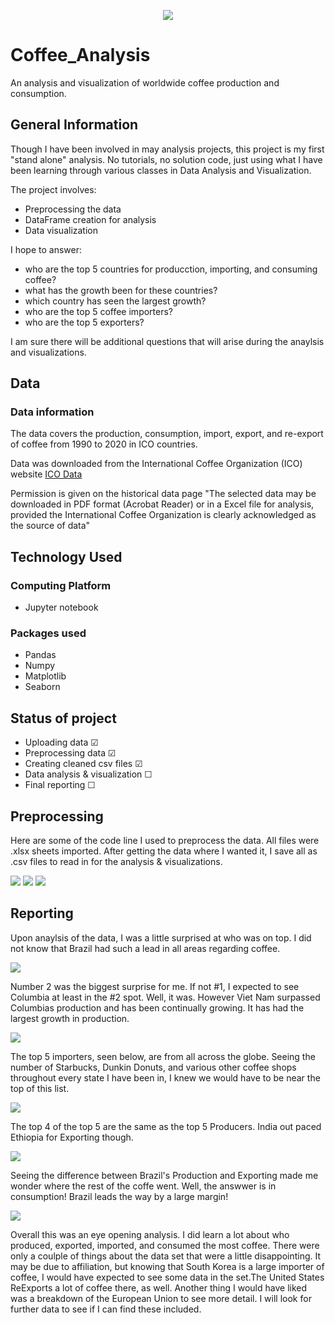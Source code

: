 <p align="center">
<img src="images\Coffee_image.png">

# Coffee_Analysis
An analysis and visualization of worldwide coffee production and consumption.
## General Information
Though I have been involved in may analysis projects, this project is my first "stand alone" analysis. No tutorials, no solution code, just using what I have been learning through various classes in Data Analysis and Visualization.

The project involves:

- Preprocessing the data
- DataFrame creation for analysis
- Data visualization

I hope to answer:
- who are the top 5 countries for producction, importing, and consuming coffee?
- what has the growth been for these countries?
- which country has seen the largest growth?
- who are the top 5 coffee importers?
- who are the top 5 exporters?

I am sure there will be additional questions that will arise during the anaylsis and visualizations.

## Data
### Data information

The data covers the production, consumption, import, export, and re-export of coffee from 1990 to 2020 in ICO countries.

Data was downloaded from the International Coffee Organization (ICO) website
[ICO Data](https://www.ico.org/new_historical.asp)

Permission is given on the historical data page "The selected data may be downloaded in PDF format (Acrobat Reader) or in a Excel file for analysis, provided the International Coffee Organization is clearly acknowledged as the source of data"

## Technology Used

### Computing Platform
- Jupyter notebook

### Packages used
- Pandas
- Numpy
- Matplotlib
- Seaborn

## Status of project
- Uploading data &#9745;
- Preprocessing data &#9745;
- Creating cleaned csv files &#9745;
- Data analysis & visualization &#9744;
- Final reporting &#9744;

## Preprocessing

Here are some of the code line I used to preprocess the data. All files were .xlsx sheets imported. After getting the data where I wanted it,  I save all as .csv files to read in for  the analysis & visualizations.

<img src="images\import.png">
<img src="images\clean-preprocess.png">
<img src="images\export-csv.png">


## Reporting

Upon anaylsis of the data, I was a little surprised at who was on top. I did not know that Brazil had such a lead in all areas regarding coffee. 

<img src="images\top5_producers.png">

Number 2 was the biggest surprise for me. If not #1, I expected to see Columbia at least in the #2 spot. Well, it was. However Viet Nam surpassed Columbias production and has been continually growing. It has had the largest growth in production.

<img src="images\top5_over_time.png">

The top 5 importers, seen below, are from all across the globe. Seeing the number of Starbucks, Dunkin Donuts, and various other coffee shops throughout every state I have been in, I knew we would have to be near the top of this list. 

<img src="images\top5_imports.png">

The top 4 of the top 5 are the same as the top 5 Producers. India out paced Ethiopia for Exporting though.

<img src="images\top5_export.png">

Seeing the difference between Brazil's Production and Exporting made me wonder where the rest of the coffe went. Well, the answwer is in consumption! Brazil leads the way by a large margin!

<img src="images\top5_consumption.png">

Overall this was an eye opening analysis. I did learn a lot about who produced, exported, imported, and consumed the most coffee. There were only a coulple of things about the data set that were a little disappointing. It may be due to affiliation, but knowing that South Korea is a large importer of coffee, I would have expected to see some data in the set.The United States ReExports a lot of coffee there, as well. Another thing I would have liked was a breakdown of the European Union to see more detail. I will look for further data to see if I can find these included.
